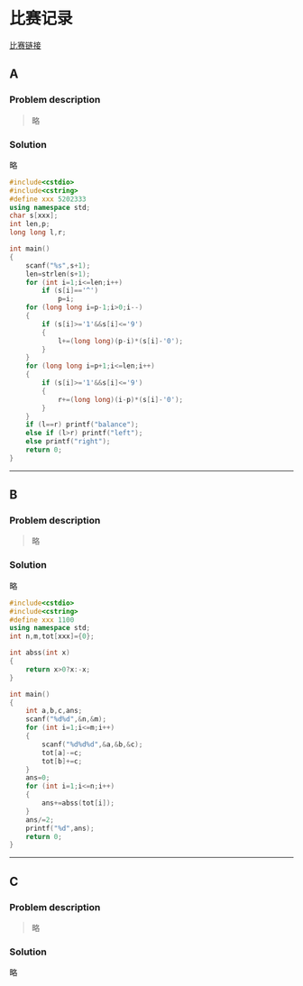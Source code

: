 # 比赛记录

[比赛链接](https://www.codeforces.com)
## A
### Problem description
> 略
### Solution
略
```cpp
#include<cstdio>
#include<cstring>
#define xxx 5202333
using namespace std;
char s[xxx];
int len,p;
long long l,r;

int main()
{
	scanf("%s",s+1);
	len=strlen(s+1);
	for (int i=1;i<=len;i++)
		if (s[i]=='^')
			p=i;
	for (long long i=p-1;i>0;i--)
	{
		if (s[i]>='1'&&s[i]<='9')
		{
			l+=(long long)(p-i)*(s[i]-'0');
		}
	}
	for (long long i=p+1;i<=len;i++)
	{
		if (s[i]>='1'&&s[i]<='9')
		{
			r+=(long long)(i-p)*(s[i]-'0');
		}
	}
	if (l==r) printf("balance");
	else if (l>r) printf("left");
	else printf("right");
	return 0;
}
```

***** 

## B
### Problem description
> 略
### Solution
略
```cpp
#include<cstdio>
#include<cstring>
#define xxx 1100
using namespace std;
int n,m,tot[xxx]={0};

int abss(int x)
{
	return x>0?x:-x;
}

int main()
{
	int a,b,c,ans;
	scanf("%d%d",&n,&m);
	for (int i=1;i<=m;i++)
	{
		scanf("%d%d%d",&a,&b,&c);
		tot[a]-=c;
		tot[b]+=c;
	}
	ans=0;
	for (int i=1;i<=n;i++)
	{
		ans+=abss(tot[i]);
	}
	ans/=2;
	printf("%d",ans);
	return 0;
}
```

***** 

## C
### Problem description
> 略
### Solution
略
```cpp

```

